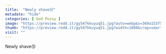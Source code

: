 ```yaml
---
title:  "Newly shave😚"
metadate: "hide"
categories: [ God Pussy ]
image: "https://preview.redd.it/gy547kkuyuq51.jpg?auto=webp&s=369a153f5a137441d27b0d19b2a6076ecd5262b1"
thumb: "https://preview.redd.it/gy547kkuyuq51.jpg?width=1080&crop=smart&auto=webp&s=90a8e6d20d143dac5687e6ecf468b905d282ca04"
visit: ""
---
```

Newly shave😚
